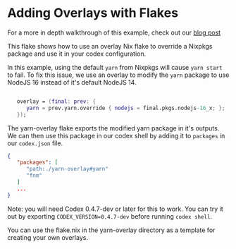 # Adding Overlays with Flakes

For a more in depth walkthrough of this example, check out our [blog post](https://www.khulnasoft/blog/using-nix-flakes-with-codex/)

This flake shows how to use an overlay Nix flake to override a Nixpkgs package and use it in your codex configuration.

In this example, using the default `yarn` from Nixpkgs will cause `yarn start` to fail. To fix this issue, we use an overlay to modify the `yarn` package to use NodeJS 16 instead of it's default NodeJS 14.

```nix

   overlay = (final: prev: {
      yarn = prev.yarn.override { nodejs = final.pkgs.nodejs-16_x; };
   });
```

The yarn-overlay flake exports the modified yarn package in it's outputs. We can then use this package in our codex shell by adding it to `packages` in our `codex.json` file.

```json
{
   "packages": [
      "path:./yarn-overlay#yarn"
      "fnm"
   ]
   ...
}
```

Note: you will need Codex 0.4.7-dev or later for this to work. You can try it out by exporting `CODEX_VERSION=0.4.7-dev` before running `codex shell`.

You can use the flake.nix in the yarn-overlay directory as a template for creating your own overlays.
